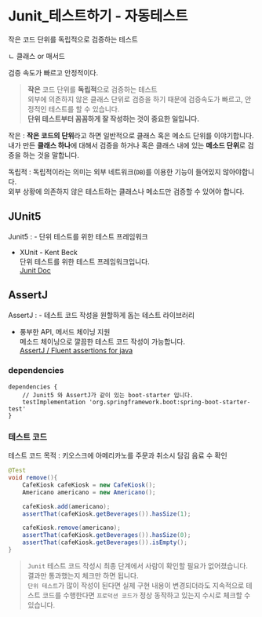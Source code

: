 # Junit_테스트하기 - 자동테스트

<procedure title="단위 테스트" id="unit-test-info">
    <step>  
        <p>작은 코드 단위를 독립적으로 검증하는 테스트</p>
        <p>ㄴ 클래스 or 매서드</p>
    </step>
    <step>
        <p>검증 속도가 빠르고 안정적이다.</p>
    </step>
</procedure>
  
> **작은** 코드 단위를 **독립적**으로 검증하는 테스트  
> 외부에 의존하지 않은 클래스 단위로 검증을 하기 때문에 검증속도가 빠르고, 
> 안정적인 테스트를 할 수 있습니다.  
> **단위 테스트부터 꼼꼼하게 잘 작성하는 것이 중요한 일입니다.** 

작은
: **작은 코드의 단위**라고 하면 일반적으로 클래스 혹은 메소드 단위를 이야기합니다.   
내가 만든 **클래스 하나**에 대해서 검증을 하거나 혹은 클래스 내에 있는 **메소드 단위**로 검증을 하는 것을 말합니다.
  
독립적
: 독립적이라는 의미는 외부 네트워크(`DB`)를 이용한 기능이 들어있지 않아야합니다.  
외부 상황에 의존하지 않은 테스트하는 클래스나 메소드만 검증할 수 있어야 합니다.


## JUnit5  
Junit5
: - 단위 테스트를 위한 테스트 프레임워크
  - XUnit - Kent Beck  
단위 테스트를 위한 테스트 프레임워크입니다.  
[Junit Doc](https://junit.org/junit5/)

## AssertJ
AssertJ
: - 테스트 코드 작성을 원할하게 돕는 테스트 라이브러리
- 풍부한 API, 메서드 체이닝 지원   
메소드 체이닝으로 깔끔한 테스트 코드 작성이 가능합니다.  
[AssertJ / Fluent assertions for java](https://joel-costigliola.github.io/assertj/index.html)  
  
### dependencies
```Gradle
dependencies {
    // Junit5 와 AssertJ가 같이 있는 boot-starter 입니다.
    testImplementation 'org.springframework.boot:spring-boot-starter-test'
}
```
  
### 테스트 코드  

테스트 코드 목적
: 키오스크에 아메리카노를 주문과 취소시 담김 음료 수 확인
  
```Java
@Test
void remove(){
    CafeKiosk cafeKiosk = new CafeKiosk();
    Americano americano = new Americano();

    cafeKiosk.add(americano);
    assertThat(cafeKiosk.getBeverages()).hasSize(1);

    cafeKiosk.remove(americano);
    assertThat(cafeKiosk.getBeverages()).hasSize(0);
    assertThat(cafeKiosk.getBeverages()).isEmpty();
}
```
> `Junit` 테스트 코드 작성시 최종 단계에서 사람이 확인할 필요가 없어졌습니다.  
> 결과만 통과했는지 체크만 하면 됩니다.  
> `단위 테스트`가 많이 작성이 된다면 실제 구현 내용이 변경되더라도 지속적으로 
> 테스트 코드를 수행한다면 `프로덕션 코드가` 정상 동작하고 있는지 수시로 체크할 수 있습니다.